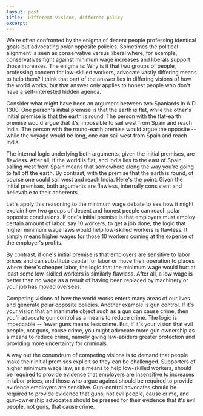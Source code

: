 ```yaml
---
layout: post
title:  Different visions, different policy
excerpt:
---
```




            

    

            

We're often confronted by the enigma of decent people professing identical goals but advocating polar opposite policies. Sometimes the political alignment is seen as conservative versus liberal where, for example, conservatives fight against minimum wage increases and liberals support those increases. The enigma is: Why is it that two groups of people, professing concern for low-skilled workers, advocate vastly differing means to help them? I think that part of the answer lies in differing visions of how the world works; but that answer only applies to honest people who don't have a self-interested hidden agenda. 

Consider what might have been an argument between two Spaniards in A.D. 1300. One person's initial premise is that the earth is flat, while the other's initial premise is that the earth is round. The person with the flat-earth premise would argue that it's impossible to sail west from Spain and reach India. The person with the round-earth premise would argue the opposite -- while the voyage would be long, one can sail west from Spain and reach India. 

The internal logic underlying both arguments, given the initial premises, are flawless. After all, if the world is flat, and India lies to the east of Spain, sailing west from Spain means that somewhere along the way you're going to fall off the earth. By contrast, with the premise that the earth is round, of course one could sail west and reach India. Here's the point: Given the initial premises, both arguments are flawless, internally consistent and believable to their adherents. 

Let's apply this reasoning to the minimum wage debate to see how it might explain how two groups of decent and honest people can reach polar opposite conclusions. If one's initial premise is that employers must employ certain amount of labor, say 10 workers, to get a job done, the logic that higher minimum wage laws would help low-skilled workers is flawless. It simply means higher wages for those 10 workers coming at the expense of the employer's profits. 

By contrast, if one's initial premise is that employers are sensitive to labor prices and can substitute capital for labor or move their operation to places where there's cheaper labor, the logic that the minimum wage would hurt at least some low-skilled workers is similarly flawless. After all, a low wage is better than no wage as a result of having been replaced by machinery or your job has moved overseas. 

Competing visions of how the world works enters many areas of our lives and generate polar opposite policies. Another example is gun control. If it's your vision that an inanimate object such as a gun can cause crime, then you'll advocate gun control as a means to reduce crime. The logic is impeccable -- fewer guns means less crime. But, if it's your vision that evil people, not guns, cause crime, you might advocate more gun ownership as a means to reduce crime, namely giving law-abiders greater protection and providing more uncertainty for criminals. 

A way out the conundrum of competing visions is to demand that people make their initial premises explicit so they can be challenged. Supporters of higher minimum wage law, as a means to help low-skilled workers, should be required to provide evidence that employers are insensitive to increases in labor prices, and those who argue against should be required to provide evidence employers are sensitive. Gun-control advocates should be required to provide evidence that guns, not evil people, cause crime, and gun-ownership advocates should be pressed for their evidence that it's evil people, not guns, that cause crime. 

        

